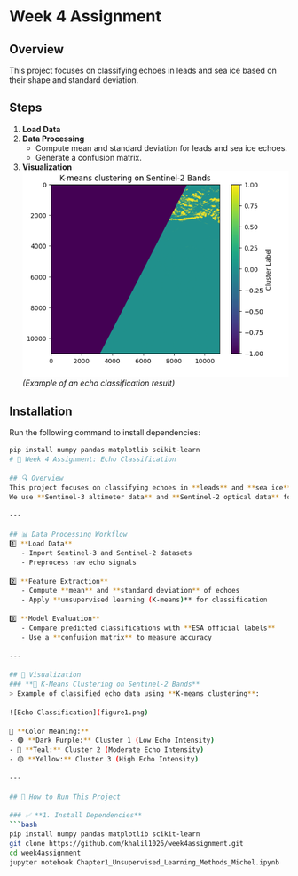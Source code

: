 # Week 4 Assignment

## Overview
This project focuses on classifying echoes in leads and sea ice based on their shape and standard deviation.

## Steps
1. **Load Data**
2. **Data Processing**
   - Compute mean and standard deviation for leads and sea ice echoes.
   - Generate a confusion matrix.
3. **Visualization**
   ![](figure1.png)  
   *(Example of an echo classification result)*

## Installation
Run the following command to install dependencies:
```bash
pip install numpy pandas matplotlib scikit-learn
# 📌 Week 4 Assignment: Echo Classification

## 🔍 Overview
This project focuses on classifying echoes in **leads** and **sea ice** based on their shape and standard deviation.  
We use **Sentinel-3 altimeter data** and **Sentinel-2 optical data** for feature extraction and analysis.

---

## 📊 Data Processing Workflow
1️⃣ **Load Data**  
   - Import Sentinel-3 and Sentinel-2 datasets  
   - Preprocess raw echo signals  

2️⃣ **Feature Extraction**  
   - Compute **mean** and **standard deviation** of echoes  
   - Apply **unsupervised learning (K-means)** for classification  

3️⃣ **Model Evaluation**  
   - Compare predicted classifications with **ESA official labels**  
   - Use a **confusion matrix** to measure accuracy  

---

## 📌 Visualization
### **📌 K-Means Clustering on Sentinel-2 Bands**
> Example of classified echo data using **K-means clustering**:

![Echo Classification](figure1.png)

🔹 **Color Meaning:**  
- 🟣 **Dark Purple:** Cluster 1 (Low Echo Intensity)  
- 🔵 **Teal:** Cluster 2 (Moderate Echo Intensity)  
- 🟡 **Yellow:** Cluster 3 (High Echo Intensity)

---

## 🚀 How to Run This Project

### ✅ **1. Install Dependencies**
```bash
pip install numpy pandas matplotlib scikit-learn
git clone https://github.com/khalil1026/week4assignment.git
cd week4assignment
jupyter notebook Chapter1_Unsupervised_Learning_Methods_Michel.ipynb
